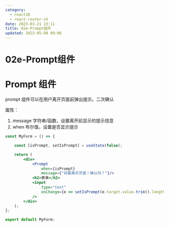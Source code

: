 ```yaml
---
category: 
  - react18
  - react-router-v5
date: 2023-03-21 23:11
title: 02e-Prompt组件
updated: 2023-05-08 09:06
---
```


# 02e-Prompt组件



# Prompt 组件

prompt 组件可以在用户离开页面前弹出提示。二次确认

属性：

1. message 字符串/函数，设置离开前显示的提示信息
2. when 布尔值，设置是否显示提示
```jsx
const MyForm = () => {

    const [isPrompt, setIsPrompt] = useState(false);

    return (
        <div>
            <Prompt
                when={isPrompt}
                message={"将要离开页面！确认吗？"}/>
            <h2>表单</h2>
            <input
                type="text"
                onChange={e => setIsPrompt(e.target.value.trim().length !== 0)}
            />
        </div>
    );
};

export default MyForm;
```